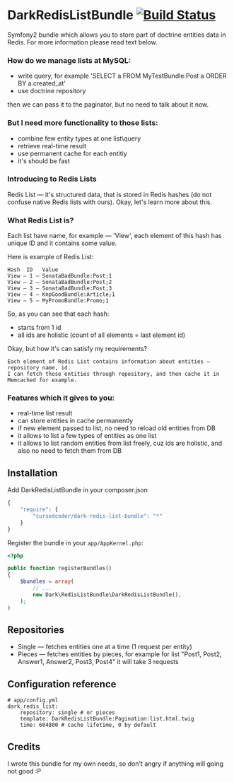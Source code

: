 # DarkRedisListBundle [![Build Status](https://secure.travis-ci.org/cursedcoder/DarkRedisListBundle.png?branch=master)](http://travis-ci.org/cursedcoder/DarkRedisListBundle)
Symfony2 bundle which allows you to store part of doctrine entities data in Redis.
For more information please read text below.

### How do we manage lists at MySQL:
- write query, for example 'SELECT a FROM MyTestBundle:Post a ORDER BY a.created_at'
- use doctrine repository

then we can pass it to the paginator, but no need to talk about it now.

### But I need more functionality to those lists:
- combine few entity types at one list\query
- retrieve real-time result
- use permanent cache for each entitiy
- it's should be fast

### Introducing to Redis Lists
Redis List — it's structured data, that is stored in Redis hashes (do not confuse native Redis lists with ours).
Okay, let's learn more about this.

### What Redis List is?
Each list have name, for example — 'View', each element of this hash has unique ID and it contains some value.

Here is example of Redis List:

    Hash  ID   Value
    View — 1 — SonataBadBundle:Post;1
    View — 2 — SonataBadBundle:Post;2
    View — 3 — SonataBadBundle:Post;3
    View — 4 — KnpGoodBundle:Article;1
    View — 5 — MyPromoBundle:Promo;1

So, as you can see that each hash:
- starts from 1 id
- all ids are holistic (count of all elements = last element id)

Okay, but how it's can satisfy my requirements?

    Each element of Redis List contains information about entities — repository name, id.
    I can fetch those entities through repository, and then cache it in Memcached for example.

### Features which it gives to you:
- real-time list result
- can store entities in cache permanently
- if new element passed to list, no need to reload old entities from DB
- it allows to list a few types of entities as one list
- it allows to list random entities from list freely, cuz ids are holistic, and also no need to fetch them from DB

## Installation

Add DarkRedisListBundle in your composer.json

```js
{
    "require": {
        "cursedcoder/dark-redis-list-bundle": "*"
    }
}
```

Register the bundle in your `app/AppKernel.php`:

```php
<?php

public function registerBundles()
{
    $bundles = array(
        // ...
        new Dark\RedisListBundle\DarkRedisListBundle(),
    );
)
```

## Repositories
* Single — fetches entities one at a time (1 request per entity)
* Pieces — fetches entities by pieces, for example for list "Post1, Post2, Answer1, Answer2, Post3, Post4" it will take 3 requests

## Configuration reference

```jinja
# app/config.yml
dark_redis_list:
    repository: single # or pieces
    template: DarkRedisListBundle:Pagination:list.html.twig
    time: 604800 # cache lifetime, 0 by default
```

## Credits
I wrote this bundle for my own needs, so don't angry if anything will going not good :P